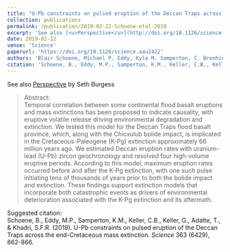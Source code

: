 ```yaml
---
title: "U-Pb constraints on pulsed eruption of the Deccan Traps across the end-Cretaceous mass extinction"
collection: publications
permalink: /publication/2019-02-22-Schoene-etal-2019
excerpt: 'See also [<u>Perspective</u>](http://doi.org/10.1126/science.aaw0473) by Seth Burgess'
date: 2019-02-22
venue: 'Science'
paperurl: 'https://doi.org/10.1126/science.aau2422'
authors: 'Blair Schoene, Michael P. Eddy, Kyle M. Samperton, C. Brenhin Keller, Gerta Keller, Thierry Adatte, and Syed F. R. Khadri'
citation: 'Schoene, B., Eddy, M.P., Samperton, K.M., Keller, C.B., Keller, G., Adatte, T., &amp; Khadri, S.F.R. (2019). U-Pb constraints on pulsed eruption of the Deccan Traps across the end-Cretaceous mass extinction. <i>Science</i> 363 (6429), 862-866.'
---
```


See also [<u>Perspective</u>](http://doi.org/10.1126/science.aaw0473) by Seth Burgess

>Abstract: <br/>Temporal correlation between some continental flood basalt eruptions and mass extinctions has been proposed to indicate causality, with eruptive volatile release driving environmental degradation and extinction. We tested this model for the Deccan Traps flood basalt province, which, along with the Chicxulub bolide impact, is implicated in the Cretaceous-Paleogene (K-Pg) extinction approximately 66 million years ago. We estimated Deccan eruption rates with uranium-lead (U-Pb) zircon geochronology and resolved four high-volume eruptive periods. According to this model, maximum eruption rates occurred before and after the K-Pg extinction, with one such pulse initiating tens of thousands of years prior to both the bolide impact and extinction. These findings support extinction models that incorporate both catastrophic events as drivers of environmental deterioration associated with the K-Pg extinction and its aftermath.

Suggested citation: <br/>Schoene, B., Eddy, M.P., Samperton, K.M., Keller, C.B., Keller, G., Adatte, T., & Khadri, S.F.R. (2019). U-Pb constraints on pulsed eruption of the Deccan Traps across the end-Cretaceous mass extinction. <i>Science</i> 363 (6429), 862-866.